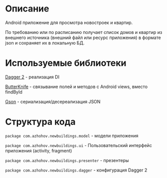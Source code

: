 # Описание
Android приложение для просмотра новостроек и квартир.

По требованию или по расписанию получает список домов и квартир 
из внешнего источника (внешний файл или ресурс приложения) в формате json и 
сохраняет их в локальную БД.

# Используемые библиотеки

[Dagger 2](https://google.github.io/dagger/) - реализация DI

[ButterKnife](http://jakewharton.github.io/butterknife/) - связывание полей и методов с Android views, вместо findById

[Gson](https://github.com/google/gson) - сериализация/десереализация JSON
 
# Структура кода

`package com.azhohov.newbuildings.model` - модели приложения

`package com.azhohov.newbuildings.ui` - Пользовательский интерфейс приложения (activity, fragment)

`package com.azhohov.newbuildings.presenter` - презентеры

`package com.azhohov.newbuildings.dagger` - конфигурация Dagger 2


